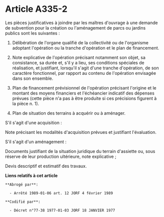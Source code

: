 # Article A335-2

Les pièces justificatives à joindre par les maîtres d'ouvrage à une demande de subvention pour la création ou l'aménagement
de parcs ou jardins publics sont les suivantes :

1. Délibération de l'organe qualifié de la collectivité ou de l'organisme adoptant l'opération ou la tranche d'opération et
le plan de financement.

2. Note explicative de l'opération précisant notamment son objet, sa consistance, sa durée et, s'il y a lieu, ses conditions
spéciales de réalisation, et justifiant, lorsqu'il s'agit d'une tranche d'opération, de son caractère fonctionnel, par
rapport au contenu de l'opération envisagée dans son ensemble.

3. Plan de financement prévisionnel de l'opération précisant l'origine et le montant des moyens financiers et l'échéancier
indicatif des dépenses prévues (cette pièce n'a pas à être produite si ces précisions figurent à la pièce n. 1).

4. Plan de situation des terrains à acquérir ou à aménager.

S'il s'agit d'une acquisition :

Note précisant les modalités d'acquisition prévues et justifiant l'évaluation.

S'il s'agit d'un aménagement :

Documents justifiant de la situation juridique du terrain d'assiette ou, sous réserve de leur production ultérieure, note
explicative ;

Devis descriptif et estimatif des travaux.

**Liens relatifs à cet article**

	**Abrogé par**:

	  - Arrêté 1989-01-06 art. 12 JORF 4 février 1989

	**Codifié par**:

	  - Décret n°77-38 1977-01-03 JORF 18 JANVIER 1977

